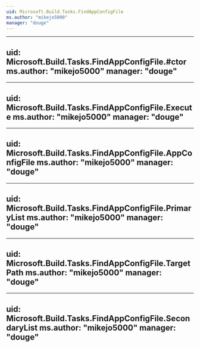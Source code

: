 ```yaml
---
uid: Microsoft.Build.Tasks.FindAppConfigFile
ms.author: "mikejo5000"
manager: "douge"
---
```


---
uid: Microsoft.Build.Tasks.FindAppConfigFile.#ctor
ms.author: "mikejo5000"
manager: "douge"
---

---
uid: Microsoft.Build.Tasks.FindAppConfigFile.Execute
ms.author: "mikejo5000"
manager: "douge"
---

---
uid: Microsoft.Build.Tasks.FindAppConfigFile.AppConfigFile
ms.author: "mikejo5000"
manager: "douge"
---

---
uid: Microsoft.Build.Tasks.FindAppConfigFile.PrimaryList
ms.author: "mikejo5000"
manager: "douge"
---

---
uid: Microsoft.Build.Tasks.FindAppConfigFile.TargetPath
ms.author: "mikejo5000"
manager: "douge"
---

---
uid: Microsoft.Build.Tasks.FindAppConfigFile.SecondaryList
ms.author: "mikejo5000"
manager: "douge"
---
